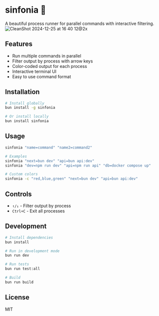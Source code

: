 # sinfonia 🎵

A beautiful process runner for parallel commands with interactive filtering.
![CleanShot 2024-12-25 at 16 40 12@2x](https://github.com/user-attachments/assets/0a28bc72-99ab-4f48-895b-0879b0561395)

## Features

- Run multiple commands in parallel
- Filter output by process with arrow keys
- Color-coded output for each process
- Interactive terminal UI
- Easy to use command format

## Installation

```bash
# Install globally
bun install -g sinfonia

# Or install locally
bun install sinfonia
```

## Usage

```bash
sinfonia "name=command" "name2=command2"

# Examples
sinfonia "next=bun dev" "api=bun api:dev"
sinfonia "dev=npm run dev" "api=npm run api" "db=docker compose up"

# Custom colors
sinfonia -c "red,blue,green" "next=bun dev" "api=bun api:dev"
```

## Controls

- `↑/↓` - Filter output by process
- `Ctrl+C` - Exit all processes

## Development

```bash
# Install dependencies
bun install

# Run in development mode
bun run dev

# Run tests
bun run test:all

# Build
bun run build
```

## License

MIT
